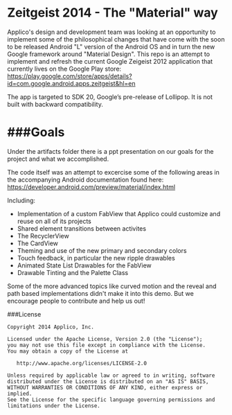 Zeitgeist 2014 - The "Material" way
=======================

Applico's design and development team was looking at an opportunity to implement some of the philosophical changes that have come with the soon to be released Android "L" version of the Android OS and in turn
the new Google framework around "Material Design".
This repo is an attempt to implement and refresh the current Google Zeigeist 2012 application that currently lives on the Google Play store:
https://play.google.com/store/apps/details?id=com.google.android.apps.zeitgeist&hl=en

The app is targeted to SDK 20, Google’s pre-release of Lollipop. It is not built with backward compatibility.

###Goals
==============================
Under the artifacts folder there is a ppt presentation on our goals for the project and what we accomplished.

The code itself was an attempt to excercise some of the following areas in the
accompanying Android documentation found here:
https://developer.android.com/preview/material/index.html

Including:
* Implementation of a custom FabView that Applico could customize and reuse on all of its projects
* Shared element transitions between activites
* The RecyclerView
* The CardView
* Theming and use of the new primary and secondary colors
* Touch feedback, in particular the new ripple drawables
* Animated State List Drawables for the FabView
* Drawable Tinting and the Palette Class


Some of the more advanced topics like curved motion and the reveal and path based implementations didn't make it into this demo.  But we encourage people to contribute and help us out!



###License
```
Copyright 2014 Applico, Inc.

Licensed under the Apache License, Version 2.0 (the "License");
you may not use this file except in compliance with the License.
You may obtain a copy of the License at

   http://www.apache.org/licenses/LICENSE-2.0

Unless required by applicable law or agreed to in writing, software
distributed under the License is distributed on an "AS IS" BASIS,
WITHOUT WARRANTIES OR CONDITIONS OF ANY KIND, either express or implied.
See the License for the specific language governing permissions and
limitations under the License.





